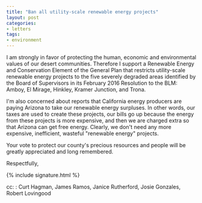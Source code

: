 ```yaml
---
title: "Ban all utility-scale renewable energy projects"
layout: post
categories:
- letters
tags:
- environment
---
```


I am strongly in favor of protecting the human, economic and environmental values of our desert communities. Therefore I support a Renewable Energy and Conservation Element of the General Plan that restricts utility-scale renewable energy projects to the five severely degraded areas identified by the Board of Supervisors in its February 2016 Resolution to the BLM: Amboy, El Mirage, Hinkley, Kramer Junction, and Trona.

I'm also concerned about reports that California energy producers are paying Arizona to take our renewable energy surpluses. In other words, our taxes are used to create these projects, our bills go up because the energy from these projects is more expensive, and then we are charged extra so that Arizona can get free energy. Clearly, we don't need any more expensive, inefficient, wasteful "renewable energy" projects.

Your vote to protect our county's precious resources and people will be greatly appreciated and long remembered.

Respectfully,

{% include signature.html %}

cc:
: Curt Hagman, James Ramos, Janice Rutherford, Josie Gonzales, Robert Lovingood

